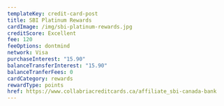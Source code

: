 ```yaml
---
templateKey: credit-card-post
title: SBI Platinum Rewards
cardImage: /img/sbi-platinum-rewards.jpg
creditScore: Excellent
fee: 120
feeOptions: dontmind
network: Visa
purchaseInterest: "15.90"
balanceTransferInterest: "15.90"
balanceTranferFees: 0
cardCategory: rewards
rewardType: points
href: https://www.collabriacreditcards.ca/affiliate_sbi-canada-bank
---
```

